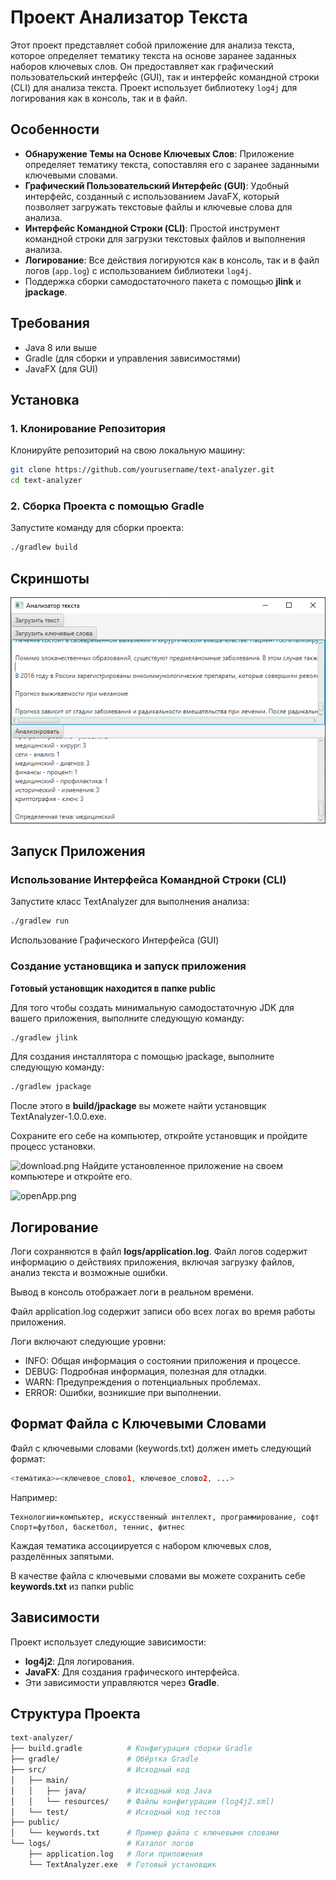 # Проект Анализатор Текста

Этот проект представляет собой приложение для анализа текста, которое определяет тематику текста на основе заранее заданных наборов ключевых слов. Он предоставляет как графический пользовательский интерфейс (GUI), так и интерфейс командной строки (CLI) для анализа текста. Проект использует библиотеку `log4j` для логирования как в консоль, так и в файл.

## Особенности

- **Обнаружение Темы на Основе Ключевых Слов**: Приложение определяет тематику текста, сопоставляя его с заранее заданными ключевыми словами.
- **Графический Пользовательский Интерфейс (GUI)**: Удобный интерфейс, созданный с использованием JavaFX, который позволяет загружать текстовые файлы и ключевые слова для анализа.
- **Интерфейс Командной Строки (CLI)**: Простой инструмент командной строки для загрузки текстовых файлов и выполнения анализа.
- **Логирование**: Все действия логируются как в консоль, так и в файл логов (`app.log`) с использованием библиотеки `log4j`.
- Поддержка сборки самодостаточного пакета с помощью **jlink** и **jpackage**.
## Требования

- Java 8 или выше
- Gradle (для сборки и управления зависимостями)
- JavaFX (для GUI)

## Установка

### 1. Клонирование Репозитория

Клонируйте репозиторий на свою локальную машину:

```bash
git clone https://github.com/yourusername/text-analyzer.git
cd text-analyzer
```

### 2. Сборка Проекта с помощью Gradle

Запустите команду для сборки проекта:

```bash
./gradlew build
```

## Скриншоты

![screenshot.png](public/img.png)

## Запуск Приложения

### Использование Интерфейса Командной Строки (CLI)

Запустите класс TextAnalyzer для выполнения анализа:
```bash
./gradlew run
```
Использование Графического Интерфейса (GUI)
### Создание установщика и запуск приложения

**Готовый установщик находится в папке public**

Для того чтобы создать минимальную самодостаточную JDK для вашего приложения, выполните следующую команду:
```bash
./gradlew jlink
```

Для создания инсталлятора с помощью jpackage, выполните следующую команду:
```bash
./gradlew jpackage
```
После этого в **build/jpackage** вы можете найти установщик TextAnalyzer-1.0.0.exe.

Сохраните его себе на компьютер, откройте установщик и пройдите процесс установки.

![download.png](img.png)
Найдите установленное приложение на своем компьютере и откройте его.

![openApp.png](img_1.png)
## Логирование
Логи сохраняются в файл **logs/application.log**. Файл логов содержит информацию о действиях приложения, включая загрузку файлов, анализ текста и возможные ошибки.

Вывод в консоль отображает логи в реальном времени.

Файл application.log содержит записи обо всех логах во время работы приложения.

Логи включают следующие уровни:

- INFO: Общая информация о состоянии приложения и процессе.
- DEBUG: Подробная информация, полезная для отладки.
- WARN: Предупреждения о потенциальных проблемах.
- ERROR: Ошибки, возникшие при выполнении.

## Формат Файла с Ключевыми Словами
Файл с ключевыми словами (keywords.txt) должен иметь следующий формат:
```php
<тематика>=<ключевое_слово1, ключевое_слово2, ...>
```
Например:
```
Технологии=компьютер, искусственный интеллект, программирование, софт
Спорт=футбол, баскетбол, теннис, фитнес
```
Каждая тематика ассоциируется с набором ключевых слов, разделённых запятыми.

В качестве файла с ключевыми словами вы можете сохранить себе **keywords.txt** из папки public

## Зависимости
Проект использует следующие зависимости:

- **log4j2**: Для логирования.
- **JavaFX**: Для создания графического интерфейса.
- Эти зависимости управляются через **Gradle**.

## Структура Проекта
```bash
text-analyzer/
├── build.gradle          # Конфигурация сборки Gradle
├── gradle/               # Обёртка Gradle
├── src/                  # Исходный код
│   ├── main/
│   │   ├── java/         # Исходный код Java
│   │   └── resources/    # Файлы конфигурации (log4j2.xml)
│   └── test/             # Исходный код тестов
├── public/
│   └── keywords.txt      # Пример файла с ключевыми словами
└── logs/                 # Каталог логов
    ├── application.log   # Логи приложения
    └── TextAnalyzer.exe  # Готовый установщик
